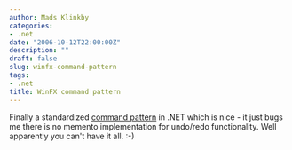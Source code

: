 ```yaml
---
author: Mads Klinkby
categories:
- .net
date: "2006-10-12T22:00:00Z"
description: ""
draft: false
slug: winfx-command-pattern
tags:
- .net
title: WinFX command pattern
---
```



Finally a standardized [ command pattern](http://www.microsoft.com/belux/msdn/nl/community/columns/jdruyts/wpf_commandpattern.mspx) in .NET which is nice - it just bugs me there is no memento implementation for undo/redo functionality. Well apparently you can't have it all. :-)

